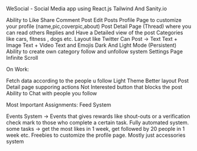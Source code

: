 WeSocial - Social Media app using React.js Tailwind And Sanity.io


Ability to Like Share Comment Post Edit Posts
Profile Page to customize your profile (name,pic,coverpic,about)
Post Detail Page (Thread) where you can read others Replies and Have a Detailed view of the post
Categories like cars, fitness , dogs etc.
Layout like Twitter
Can Post -> Text
            Text + Image
            Text + Video
            Text and Emojis
Dark And Light Mode (Persistent)
Ability to create own category 
follow and unfollow system
Settings Page
Infinite Scroll


On Work:

Fetch data according to the people u follow
Light Theme Better layout
Post Detail page supporing actions
Not Interested button that blocks the post 
Ability to Chat with people you follow

Most Important Assignments:
Feed System

Events System -> Events that gives rewards like shout-outs or a verification check mark to those who complete a certain task. Fully automated system. some tasks -> get the most likes in 1 week, get followed by 20 people in 1 week etc. Freebies to customize the profile page. Mostly just accessories system
